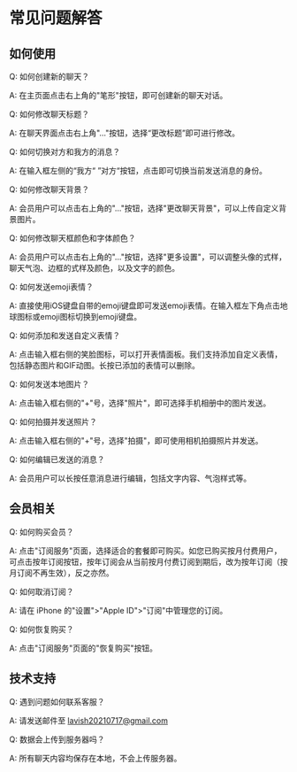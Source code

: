 # 常见问题解答

## 如何使用

Q: 如何创建新的聊天？

A: 在主页面点击右上角的"笔形"按钮，即可创建新的聊天对话。

Q: 如何修改聊天标题？

A: 在聊天界面点击右上角"..."按钮，选择“更改标题”即可进行修改。

Q: 如何切换对方和我方的消息？

A: 在输入框左侧的“我方“ ”对方“按钮，点击即可切换当前发送消息的身份。

Q: 如何修改聊天背景？

A: 会员用户可以点击右上角的"..."按钮，选择"更改聊天背景"，可以上传自定义背景图片。

Q: 如何修改聊天框颜色和字体颜色？

A: 会员用户可以点击右上角的"..."按钮，选择"更多设置"，可以调整头像的式样，聊天气泡、边框的式样及颜色，以及文字的颜色。

Q: 如何发送emoji表情？

A: 直接使用iOS键盘自带的emoji键盘即可发送emoji表情。在输入框左下角点击地球图标或emoji图标切换到emoji键盘。

Q: 如何添加和发送自定义表情？

A: 点击输入框右侧的笑脸图标，可以打开表情面板。我们支持添加自定义表情，包括静态图片和GIF动图。长按已添加的表情可以删除。

Q: 如何发送本地图片？

A: 点击输入框右侧的"+"号，选择"照片"，即可选择手机相册中的图片发送。

Q: 如何拍摄并发送照片？

A: 点击输入框右侧的"+"号，选择"拍摄"，即可使用相机拍摄照片并发送。

Q: 如何编辑已发送的消息？

A: 会员用户可以长按任意消息进行编辑，包括文字内容、气泡样式等。

## 会员相关

Q: 如何购买会员？

A: 点击"订阅服务"页面，选择适合的套餐即可购买。如您已购买按月付费用户，可点击按年订阅按钮，按年订阅会从当前按月付费订阅到期后，改为按年订阅（按月订阅不再生效），反之亦然。

Q: 如何取消订阅？

A: 请在 iPhone 的"设置">"Apple ID">"订阅"中管理您的订阅。

Q: 如何恢复购买？

A: 点击"订阅服务"页面的"恢复购买"按钮。

## 技术支持

Q: 遇到问题如何联系客服？

A: 请发送邮件至 lavish20210717@gmail.com

Q: 数据会上传到服务器吗？

A: 所有聊天内容均保存在本地，不会上传服务器。
